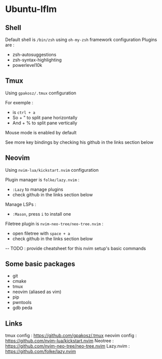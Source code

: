 # Ubuntu-lflm
## Shell
Default shell is `/bin/zsh` using `oh-my-zsh` framework configuration
Plugins are :
  - zsh-autosuggestions
  - zsh-syntax-highlighting
  - powerlevel10k

## Tmux
Using `gpakosz/.tmux` configuration

For exemple :
  - <prefix> is `ctrl + a`
  - So <prefix> + " to split pane horizontally
  - And <prefix> + % to split pane vertically

Mouse mode is enabled by default

See more key bindings by checking his github in the links section below

## Neovim
Using `nvim-lua/kickstart.nvim` configuration

Plugin manager is `folke/lazy.nvim` :
  - `:Lazy` to manage plugins
  - check github in the links section below

Manage LSPs :
  - `:Mason`, press `i` to install one

Filetree plugin is `nvim-neo-tree/neo-tree.nvim` :
  - open filetree with `space + a`
  - check github in the links section below

-- TODO : provide cheatsheet for this nvim setup's basic commands

## Some basic packages
- git
- cmake
- tmux
- neovim (aliased as vim)
- pip
- pwntools
- gdb peda

## Links
tmux config : https://github.com/gpakosz/.tmux
neovim config : https://github.com/nvim-lua/kickstart.nvim
Neotree : https://github.com/nvim-neo-tree/neo-tree.nvim
Lazy.nvim : https://github.com/folke/lazy.nvim

